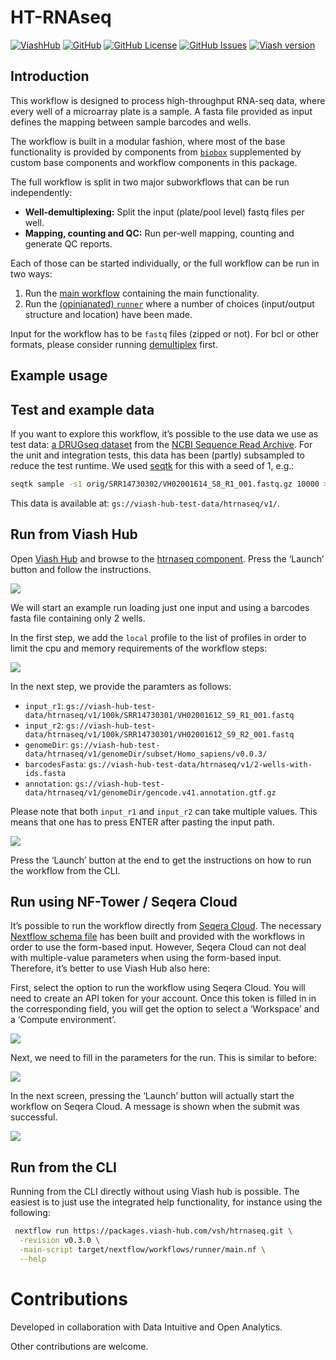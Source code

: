 

# HT-RNAseq

[![ViashHub](https://img.shields.io/badge/ViashHub-htrnaseq-7a4baa.png)](https://www.viash-hub.com/packages/htrnaseq)
[![GitHub](https://img.shields.io/badge/GitHub-viash--hub%2Fhtrnaseq-blue.png)](https://github.com/viash-hub/htrnaseq)
[![GitHub
License](https://img.shields.io/github/license/viash-hub/htrnaseq.png)](https://github.com/viash-hub/htrnaseq/blob/main/LICENSE)
[![GitHub
Issues](https://img.shields.io/github/issues/viash-hub/htrnaseq.png)](https://github.com/viash-hub/htrnaseq/issues)
[![Viash
version](https://img.shields.io/badge/Viash-v0.9.2-blue)](https://viash.io)

## Introduction

This workflow is designed to process high-throughput RNA-seq data, where
every well of a microarray plate is a sample. A fasta file provided as
input defines the mapping between sample barcodes and wells.

The workflow is built in a modular fashion, where most of the base
functionality is provided by components from
[`biobox`](https://www.viash-hub.com/packages/biobox/latest)
supplemented by custom base components and workflow components in this
package.

The full workflow is split in two major subworkflows that can be run
independently:

- **Well-demultiplexing:** Split the input (plate/pool level) fastq
  files per well.
- **Mapping, counting and QC:** Run per-well mapping, counting and
  generate QC reports.

Each of those can be started individually, or the full workflow can be
run in two ways:

1.  Run the [main
    workflow](https://www.viash-hub.com/packages/htrnaseq/v0.3.0/components/workflows/htrnaseq)
    containing the main functionality.
2.  Run the [(opinianated)
    `runner`](https://www.viash-hub.com/packages/htrnaseq/v0.3.0/components/workflows/runner)
    where a number of choices (input/output structure and location) have
    been made.

Input for the workflow has to be `fastq` files (zipped or not). For bcl
or other formats, please consider running
[demultiplex](https://www.viash-hub.com/packages/demultiplex) first.

## Example usage

## Test and example data

If you want to explore this workflow, it’s possible to the use data we
use as test data: [a DRUGseq
dataset](https://www.ncbi.nlm.nih.gov/geo/query/acc.cgi?acc=GSE176150)
from the [NCBI Sequence Read Archive](https://www.ncbi.nlm.nih.gov/sra).
For the unit and integration tests, this data has been (partly)
subsampled to reduce the test runtime. We used
[seqtk](https://github.com/lh3/seqtk) for this with a seed of 1, e.g.:

``` bash
seqtk sample -s1 orig/SRR14730302/VH02001614_S8_R1_001.fastq.gz 10000 > 10k/SRR14730302/VH02001614_S8_R1_001.fastq.gz
```

This data is available at: `gs://viash-hub-test-data/htrnaseq/v1/`.

## Run from Viash Hub

Open [Viash Hub](https://www.viash-hub.com) and browse to the [htrnaseq
component](https://www.viash-hub.com/packages/htrnaseq/v0.3.0/components/workflows/htrnaseq).
Press the ‘Launch’ button and follow the instructions.

![](assets/htrnaseq-launch-small.png)

We will start an example run loading just one input and using a barcodes
fasta file containing only 2 wells.

In the first step, we add the `local` profile to the list of profiles in
order to limit the cpu and memory requirements of the workflow steps:

![](assets/launch-parameters-1-small.png)

In the next step, we provide the paramters as follows:

- `input_r1`:
  `gs://viash-hub-test-data/htrnaseq/v1/100k/SRR14730301/VH02001612_S9_R1_001.fastq`
- `input_r2`:
  `gs://viash-hub-test-data/htrnaseq/v1/100k/SRR14730301/VH02001612_S9_R2_001.fastq`
- `genomeDir`:
  `gs://viash-hub-test-data/htrnaseq/v1/genomeDir/subset/Homo_sapiens/v0.0.3/`
- `barcodesFasta`:
  `gs://viash-hub-test-data/htrnaseq/v1/2-wells-with-ids.fasta`
- `annotation`:
  `gs://viash-hub-test-data/htrnaseq/v1/genomeDir/gencode.v41.annotation.gtf.gz`

Please note that both `input_r1` and `input_r2` can take multiple
values. This means that one has to press ENTER after pasting the input
path.

![](assets/launch-parameters-2-small.png)

Press the ‘Launch’ button at the end to get the instructions on how to
run the workflow from the CLI.

## Run using NF-Tower / Seqera Cloud

It’s possible to run the workflow directly from [Seqera
Cloud](https://cloud.seqera.io). The necessary [Nextflow schema
file](https://nextflow-io.github.io/nf-schema/latest/nextflow_schema/nextflow_schema_specification/)
has been built and provided with the workflows in order to use the
form-based input. However, Seqera Cloud can not deal with multiple-value
parameters when using the form-based input. Therefore, it’s better to
use Viash Hub also here:

First, select the option to run the workflow using Seqera Cloud. You
will need to create an API token for your account. Once this token is
filled in in the corresponding field, you will get the option to select
a ‘Workspace’ and a ‘Compute environment’.

![](assets/launch-parameters-3-small.png)

Next, we need to fill in the parameters for the run. This is similar to
before:

![](assets/launch-parameters-4-small.png)

In the next screen, pressing the ‘Launch’ button will actually start the
workflow on Seqera Cloud. A message is shown when the submit was
successful.

![](assets/launch-parameters-5-small.png)

## Run from the CLI

Running from the CLI directly without using Viash hub is possible. The
easiest is to just use the integrated help functionality, for instance
using the following:

``` bash
 nextflow run https://packages.viash-hub.com/vsh/htrnaseq.git \
  -revision v0.3.0 \
  -main-script target/nextflow/workflows/runner/main.nf \
  --help
```

# Contributions

Developed in collaboration with Data Intuitive and Open Analytics.

Other contributions are welcome.
